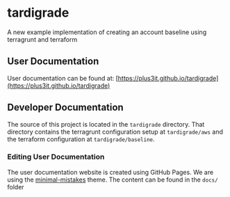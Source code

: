 # tardigrade

A new example implementation of creating an account baseline using terragrunt and terraform

## User Documentation
User documentation can be found at: [https://plus3it.github.io/tardigrade](https://plus3it.github.io/tardigrade)

## Developer Documentation
The source of this project is located in the `tardigrade` directory. That directory contains the terragrunt configuration setup at `tardigrade/aws` and the terraform configuration at `tardigrade/baseline`.

### Editing User Documentation
The user documentation website is created using GitHub Pages. We are using the [minimal-mistakes](https://github.com/mmistakes/minimal-mistakes) theme. The content can be found in the `docs/` folder
